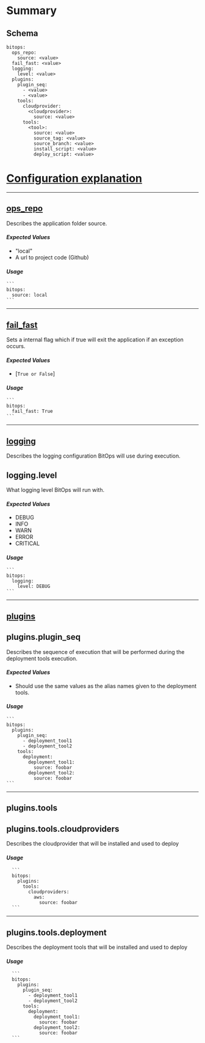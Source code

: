 # Summary
## Schema
```
bitops:
  ops_repo:
    source: <value>
  fail_fast: <value>
  logging:
    level: <value>
  plugins:
    plugin_seq:
      - <value>
      - <value>
    tools:
      cloudprovider:
        <cloudprovider>:
          source: <value>
      tools:
        <tool>:
          source: <value>
          source_tag: <value>
          source_branch: <value>
          install_script: <value>
          deploy_script: <value>
```

# <ins>Configuration explanation</ins>
---
## <ins>ops_repo</ins>
Describes the application folder source. 
#### *Expected Values*
  - "local"
  - A url to project code (Github)
#### *Usage*
  ````
  ```
  bitops:
    source: local
  ```
  ````
---

## <ins>fail_fast</ins>
Sets a internal flag which if true will exit the application if an exception occurs. 

#### *Expected Values*
  - [`True or False`]
#### *Usage*
  ````
  ```
  bitops:
    fail_fast: True
  ```
  ````
---

## <ins>logging</ins>
Describes the logging configuration BitOps will use during execution.
## logging.level
What logging level BitOps will run with.

#### *Expected Values*
  - DEBUG
  - INFO
  - WARN
  - ERROR
  - CRITICAL

#### *Usage*
  ````
  ```
  bitops:
    logging:
      level: DEBUG
  ```
  ````
  ---

## **<ins>plugins</ins>**
## plugins.plugin_seq
Describes the sequence of execution that will be performed during the deployment tools execution.

#### *Expected Values*
- Should use the same values as the alias names given to the deployment tools.

#### *Usage*
  ````
  ```
  bitops:
    plugins:
      plugin_seq:
        - deployment_tool1
        - deployment_tool2
      tools:
        deployment:
          deployment_tool1:
            source: foobar
          deployment_tool2:
            source: foobar
  ```
  ````
  ---

## **plugins.tools**
## plugins.tools.cloudproviders
Describes the cloudprovider that will be installed and used to deploy

#### *Usage*
````
  ```
  bitops:
    plugins:
      tools:
        cloudproviders:
          aws:
            source: foobar
  ```
  ````
  ---

## plugins.tools.deployment
Describes the deployment tools that will be installed and used to deploy

#### *Usage*
````
  ```
  bitops:
    plugins:
      plugin_seq:
        - deployment_tool1
        - deployment_tool2
      tools:
        deployment:
          deployment_tool1:
            source: foobar
          deployment_tool2:
            source: foobar
  ```
  ````
